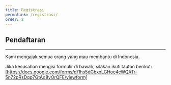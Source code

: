 ```yaml
---
title: Registrasi
permalink: /registrasi/
order: 2
---
```


## Pendaftaran
- - -

Kami mengajak semua orang yang mau membantu di Indonesia.

Jika kesusahan mengisi formulir di bawah, silakan ikuti tautan berikut: [https://docs.google.com/forms/d/1hs5dCbxoLGHoc4cWQATr-5n72pRsDqp7GtAd8vOrQFE/viewform]
